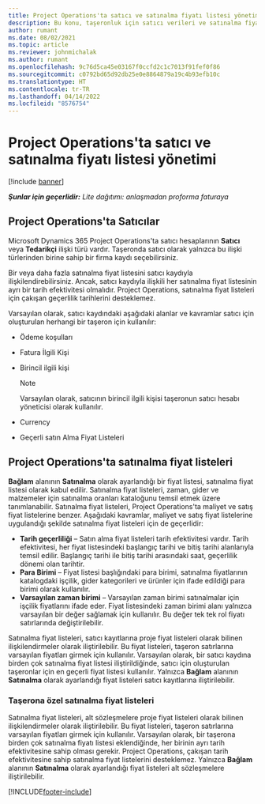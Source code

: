 ```yaml
---
title: Project Operations'ta satıcı ve satınalma fiyatı listesi yönetimi
description: Bu konu, taşeronluk için satıcı verileri ve satınalma fiyat listeleri oluşturmanıza ve korumanıza yardımcı olacak bilgiler sağlar.
author: rumant
ms.date: 08/02/2021
ms.topic: article
ms.reviewer: johnmichalak
ms.author: rumant
ms.openlocfilehash: 9c76d5ca45e03167f0ccfd2c1c7013f91fef0f86
ms.sourcegitcommit: c0792bd65d92db25e0e8864879a19c4b93efb10c
ms.translationtype: HT
ms.contentlocale: tr-TR
ms.lasthandoff: 04/14/2022
ms.locfileid: "8576754"
---
```

# <a name="vendor-and-purchase-price-list-management-in-project-operations"></a>Project Operations'ta satıcı ve satınalma fiyatı listesi yönetimi

[!include [banner](../../includes/dataverse-preview.md)]

_**Şunlar için geçerlidir:** Lite dağıtımı: anlaşmadan proforma faturaya_

## <a name="vendors-in-project-operations"></a>Project Operations'ta Satıcılar

Microsoft Dynamics 365 Project Operations'ta satıcı hesaplarının **Satıcı** veya **Tedarikçi** ilişki türü vardır. Taşeronda satıcı olarak yalnızca bu ilişki türlerinden birine sahip bir firma kaydı seçebilirsiniz.

Bir veya daha fazla satınalma fiyat listesini satıcı kaydıyla ilişkilendirebilirsiniz. Ancak, satıcı kaydıyla ilişkili her satınalma fiyat listesinin ayrı bir tarih efektivitesi olmalıdır. Project Operations, satınalma fiyat listeleri için çakışan geçerlilik tarihlerini desteklemez.

Varsayılan olarak, satıcı kaydındaki aşağıdaki alanlar ve kavramlar satıcı için oluşturulan herhangi bir taşeron için kullanılır:

- Ödeme koşulları
- Fatura İlgili Kişi
- Birincil ilgili kişi

    > [!NOTE]
    > Varsayılan olarak, satıcının birincil ilgili kişisi taşeronun satıcı hesabı yöneticisi olarak kullanılır.

- Currency
- Geçerli satın Alma Fiyat Listeleri

## <a name="purchase-price-lists-in-project-operations"></a>Project Operations'ta satınalma fiyat listeleri

**Bağlam** alanının **Satınalma** olarak ayarlandığı bir fiyat listesi, satınalma fiyat listesi olarak kabul edilir. Satınalma fiyat listeleri, zaman, gider ve malzemeler için satınalma oranları kataloğunu temsil etmek üzere tanımlanabilir. Satınalma fiyat listeleri, Project Operations'ta maliyet ve satış fiyat listelerine benzer. Aşağıdaki kavramlar, maliyet ve satış fiyat listelerine uygulandığı şekilde satınalma fiyat listeleri için de geçerlidir:

- **Tarih geçerliliği** – Satın alma fiyat listeleri tarih efektivitesi vardır. Tarih efektivitesi, her fiyat listesindeki başlangıç tarihi ve bitiş tarihi alanlarıyla temsil edilir. Başlangıç tarihi ile bitiş tarihi arasındaki saat, geçerlilik dönemi olan tarihtir.
- **Para Birimi** – Fiyat listesi başlığındaki para birimi, satınalma fiyatlarının katalogdaki işçilik, gider kategorileri ve ürünler için ifade edildiği para birimi olarak kullanılır.
- **Varsayılan zaman birimi** – Varsayılan zaman birimi satınalmalar için işçilik fiyatlarını ifade eder. Fiyat listesindeki zaman birimi alanı yalnızca varsayılan bir değer sağlamak için kullanılır. Bu değer tek tek rol fiyatı satırlarında değiştirilebilir.

Satınalma fiyat listeleri, satıcı kayıtlarına proje fiyat listeleri olarak bilinen ilişkilendirmeler olarak iliştirilebilir. Bu fiyat listeleri, taşeron satırlarına varsayılan fiyatları girmek için kullanılır. Varsayılan olarak, bir satıcı kaydına birden çok satınalma fiyat listesi iliştirildiğinde, satıcı için oluşturulan taşeronlar için en geçerli fiyat listesi kullanılır. Yalnızca **Bağlam** alanının **Satınalma** olarak ayarlandığı fiyat listeleri satıcı kayıtlarına iliştirilebilir.

### <a name="subcontract-specific-purchase-price-lists"></a>Taşerona özel satınalma fiyat listeleri

Satınalma fiyat listeleri, alt sözleşmelere proje fiyat listeleri olarak bilinen ilişkilendirmeler olarak iliştirilebilir. Bu fiyat listeleri, taşeron satırlarına varsayılan fiyatları girmek için kullanılır. Varsayılan olarak, bir taşerona birden çok satınalma fiyatı listesi eklendiğinde, her birinin ayrı tarih efektivitesine sahip olması gerekir. Project Operations, çakışan tarih efektivitesine sahip satınalma fiyat listelerini desteklemez. Yalnızca **Bağlam** alanının **Satınalma** olarak ayarlandığı fiyat listeleri alt sözleşmelere iliştirilebilir.

[!INCLUDE[footer-include](../../includes/footer-banner.md)]
